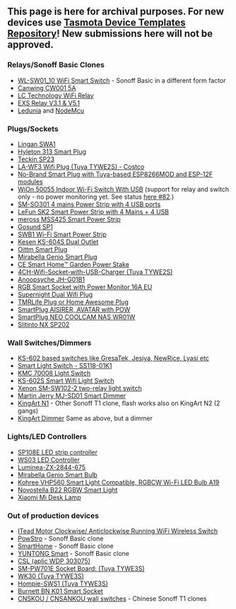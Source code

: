 This page is here for archival purposes. For new devices use [Tasmota Device Templates Repository](https://templates.blakadder.com/)! New submissions here will not be approved.
---

### Relays/Sonoff Basic Clones
- [WL-SW01_10 WiFi Smart Switch](../devices/WL-SW01_10-WiFi-Smart-Switch) - Sonoff Basic in a different form factor
- [Canwing CW001 5A](../devices/Canwing-CW001-WiFi-Smart-Switch)
- [LC Technology WiFi Relay](../devices/LC-Technology-WiFi-Relay)
- [EXS Relay V3.1 & V5.1](../devices/EXS-Relay-V3.1-&-V5.1)
- [Ledunia](http://ledunia.de/) and [NodeMcu](https://de.wikipedia.org/wiki/NodeMCU)

### Plugs/Sockets
- [Lingan SWA1](../devices/Lingan-SWA1)
- [Hyleton 313 Smart Plug](../devices/Hyleton-313-Smart-Plug)
- [Teckin SP23](../devices/Teckin-SP23)
- [LA-WF3 Wifi Plug (Tuya TYWE2S) - Costco ](../devices/CE-Smart-Home---LA-WF3-Wifi-Plug.md)
- [No-Brand Smart Plug with Tuya-based ESP8266MOD and ESP-12F modules](../devices/Tuya-Smart-Plug-Models-ESP8266MOD-by-AI-THINKER-and-ESP-12F-by-TUYA-LN-0026)
- [WiOn 50055 Indoor Wi-Fi Switch With USB](https://wionproducts.com/product/wion-indoor-wi-fi-switch-usb/) (support for relay and switch only - no power monitoring yet. See status [here #82](https://github.com/arendst/Tasmota/issues/82).)
- [SM-SO301 4 mains Power Strip with 4 USB ports](../devices/SM-SO301)
- [LeFun SK2 Smart Power Strip with 4 Mains + 4 USB](../devices/LeFun-SK2-Smart-Power-Strip.md)
- [meross MSS425 Smart Power Strip](../devices/meross-MSS425)
- [Gosund SP1](../devices/Gosund-SP1)
- [SWB1 Wi-Fi Smart Power Strip](../devices/SWB1-Smart-Power-Strip)
- [Kesen KS-604S Dual Outlet](../devices/Kesen-KS-604S)
- [Oittm Smart Plug](../devices/Oittm-Smart-Plug)
- [Mirabella Genio Smart Plug](../devices/Mirabella-Genio-Smart-Plug)
- [CE Smart Home™ Garden Power Stake](../devices/CE-Smart-Home™-Garden-Power-Stake)
- [4CH-Wifi-Socket-with-USB-Charger (Tuya TYWE2S)](../devices/4CH-Wifi-Socket-with-USB-Charger-SA-P402A.md)
- [Anoopsyche JH-G01B1](https://github.com/arendst/Tasmota/issues/5066#issuecomment-458741056)
- [RGB Smart Socket with Power Monitor 16A EU](../devices/RGB-Smart-Plug-16A)
- [Supernight Dual Wifi Plug](../devices/Supernight-dual-wifi-plug)
- [TMRLife Plug or Home Awesome Plug](../devices/Home-Awesome-Breathing-Light-Smart-Plug-Mini-TMRLIFE-%5B2-PACK%5D-WiFi-Smart-Plug)
- [SmartPlug AISIRER, AVATAR with POW](../devices/SmartPlug-with-POW.md)
- [SmartPlug NEO COOLCAM NAS WR01W](../devices/NEO-COOLCAM-NAS-WR01W)
- [Slitinto NX SP202](../devices/Slitinto-NX-SP202)

### Wall Switches/Dimmers
- [KS-602 based switches like GresaTek, Jesiya, NewRice, Lyasi etc](https://ucexperiment.wordpress.com/2017/11/14/reprogramming-a-lyasi-wifi-wall-switch-with-esp8285/) 
- [Smart Light Switch - SS118-01K1](../devices/Smart-Light-Switch--SS118-01K1)
- [KMC 70008 Light Switch](../devices/KMC-70008-light-switch)
- [KS-602S Smart Wifi Light Switch](../devices/KS-602S-Switch)
- [Xenon SM-SW102-2 two-relay light switch](../devices/Xenon-SM-SW102-2-two-relay-light-switch)
- [Martin Jerry MJ-SD01 Smart Dimmer](../devices/Martin-Jerry-MJ-SD01)
- [KingArt N1](../devices/KingArt) - Other Sonoff T1 clone, flash works also on KingArt N2 (2 gangs)
- [KingArt Dimmer](../devices/KingArts-touch-Dimmer.md) Same as above, but a dimmer

### Lights/LED Controllers
- [SP108E LED strip controller](../devices/SP108E-LED-strip-controller)
- [WS03 LED Controller](../devices/WS03-WS01-WS05)
- [Luminea-ZX-2844-675](../devices/Luminea-ZX-2844-675.md)
- [Mirabella Genio Smart Bulb](../devices/Mirabella-Genio-Bulb)
- [Kohree VHP560 Smart Light Compatible, RGBCW Wi-Fi LED Bulb A19](../devices/Kohree-VHP560-Smart-Light-Compatible,-RGBCW-Wi-Fi-LED-Bulb-A19)
- [Novostella B22 RGBW Smart Light](../devices/Novostella-B22-RGB-LED-Colour-WiFi-Smart-Bulb)
- [Xiaomi Mi Desk Lamp](../devices/Xiaomi-Mi-Desk-Lamp)

### Out of production devices
- [ITead Motor Clockwise/ Anticlockwise Running WiFi Wireless Switch](../devices/others)
- [PowStro](../devices/PowStro) - Sonoff Basic clone
- [SmartHome](../devices/SmartHome) - Sonoff Basic clone
- [YUNTONG Smart](../devices/YUNTONG-Smart) - Sonoff Basic clone
- [CSL (aplic WDP 303075)](../devices/CSL-aplic-WDP-303075.md)
- [SM-PW701E Socket Board: (Tuya TYWE3S)](../devices/TYWE3S)
- [WK30 (Tuya TYWE3S)](../devices/wk30)
- [Hompie-SWS1 (Tuya TYWE3S)](../devices/Hompie-SWS1.md)
- [Burnett BN K01 Smart Socket](../devices/Burnett-BN-K01)
- [CNSKOU / CNSANKOU wall switches](../devices/CNSKOU---CNSANKOU-wall-switches) - Chinese Sonoff T1 clones
